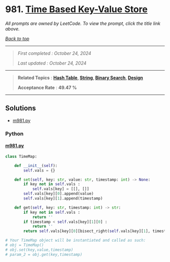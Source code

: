 # 981. [Time Based Key-Value Store](<https://leetcode.com/problems/time-based-key-value-store>)

*All prompts are owned by LeetCode. To view the prompt, click the title link above.*

*[Back to top](<../README.md>)*

------

> *First completed : October 24, 2024*
>
> *Last updated : October 24, 2024*

------

> **Related Topics** : **[Hash Table](<by_topic/Hash Table.md>), [String](<by_topic/String.md>), [Binary Search](<by_topic/Binary Search.md>), [Design](<by_topic/Design.md>)**
>
> **Acceptance Rate** : **49.47 %**

------

## Solutions

- [m981.py](<../my-submissions/m981.py>)
### Python
#### [m981.py](<../my-submissions/m981.py>)
```Python
class TimeMap:

    def __init__(self):
        self.vals = {}

    def set(self, key: str, value: str, timestamp: int) -> None:
        if key not in self.vals :
            self.vals[key] = [[], []]
        self.vals[key][0].append(value)
        self.vals[key][1].append(timestamp)

    def get(self, key: str, timestamp: int) -> str:
        if key not in self.vals :
            return ''
        if timestamp < self.vals[key][1][0] :
            return ''
        return self.vals[key][0][bisect_right(self.vals[key][1], timestamp) - 1]

# Your TimeMap object will be instantiated and called as such:
# obj = TimeMap()
# obj.set(key,value,timestamp)
# param_2 = obj.get(key,timestamp)

```

